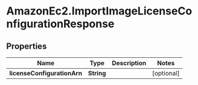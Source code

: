 # AmazonEc2.ImportImageLicenseConfigurationResponse

## Properties

Name | Type | Description | Notes
------------ | ------------- | ------------- | -------------
**licenseConfigurationArn** | **String** |  | [optional] 


